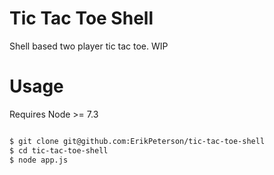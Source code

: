 # Tic Tac Toe Shell

Shell based two player tic tac toe. WIP

# Usage

Requires Node >= 7.3

```bash

$ git clone git@github.com:ErikPeterson/tic-tac-toe-shell
$ cd tic-tac-toe-shell
$ node app.js
```